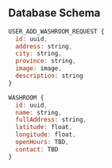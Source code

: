 

## Database Schema

```javascript
USER_ADD_WASHROOM_REQUEST {
  id: uuid,
  address: string,
  city: string,
  province: string,
  image: image,
  description: string
}
```

```javascript
WASHROOM {
  id: uuid,
  name: string,
  fullAddress: string,
  latitude: float,
  longitude: float,
  openHours: TBD,
  contact: TBD
}
```
